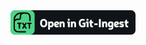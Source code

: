 <a href="https://gitingest.com/RHineIx/WorkShop/tree/PWA">
  <img
src="https://raw.githubusercontent.com/RHineIx/WorkShop/refs/heads/main/svg.svg"
    width="200"
  />
</a>
